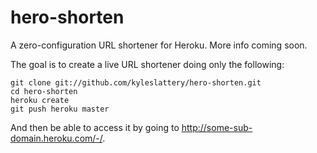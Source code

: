 hero-shorten
============

A zero-configuration URL shortener for Heroku. More info coming soon.

The goal is to create a live URL shortener doing only the following:

    git clone git://github.com/kyleslattery/hero-shorten.git
    cd hero-shorten
    heroku create
    git push heroku master
    
And then be able to access it by going to http://some-sub-domain.heroku.com/-/.